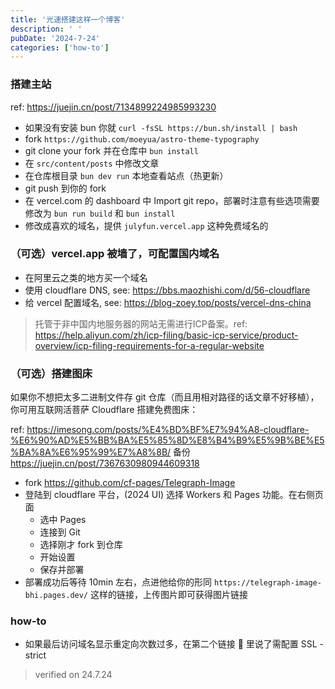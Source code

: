 ```yaml
---
title: '光速搭建这样一个博客'
description: ' '
pubDate: '2024-7-24'
categories: ['how-to']
---
```


### 搭建主站

ref: https://juejin.cn/post/7134899224985993230

- 如果没有安装 bun 你就 `curl -fsSL https://bun.sh/install | bash`
- fork `https://github.com/moeyua/astro-theme-typography`
- git clone your fork 并在仓库中 `bun install`
- 在 `src/content/posts` 中修改文章
- 在仓库根目录 `bun dev run` 本地查看站点（热更新）
- git push 到你的 fork
- 在 vercel.com 的 dashboard 中 Import git repo，部署时注意有些选项需要修改为 `bun run build` 和 `bun install`
- 修改成喜欢的域名，提供 `julyfun.vercel.app` 这种免费域名的

### （可选）vercel.app 被墙了，可配置国内域名

- 在阿里云之类的地方买一个域名
- 使用 cloudflare DNS, see: https://bbs.maozhishi.com/d/56-cloudflare
- 给 vercel 配置域名, see: https://blog-zoey.top/posts/vercel-dns-china

> 托管于非中国内地服务器的网站无需进行ICP备案。ref: https://help.aliyun.com/zh/icp-filing/basic-icp-service/product-overview/icp-filing-requirements-for-a-regular-website

### （可选）搭建图床

如果你不想把太多二进制文件存 git 仓库（而且用相对路径的话文章不好移植），你可用互联网活菩萨 Cloudflare 搭建免费图床：

ref: https://imesong.com/posts/%E4%BD%BF%E7%94%A8-cloudflare-%E6%90%AD%E5%BB%BA%E5%85%8D%E8%B4%B9%E5%9B%BE%E5%BA%8A%E6%95%99%E7%A8%8B/ 备份 https://juejin.cn/post/7367630980944609318

- fork https://github.com/cf-pages/Telegraph-Image
- 登陆到 cloudflare 平台，(2024 UI) 选择 Workers 和 Pages 功能。在右侧页面
  - 选中 Pages
  - 连接到 Git
  - 选择刚才 fork 到仓库
  - 开始设置
  - 保存并部署
- 部署成功后等待 10min 左右，点进他给你的形同 `https://telegraph-image-bhi.pages.dev/` 这样的链接，上传图片即可获得图片链接

### how-to

- 如果最后访问域名显示重定向次数过多，在第二个链接 🔗 里说了需配置 SSL - strict

> verified on 24.7.24

